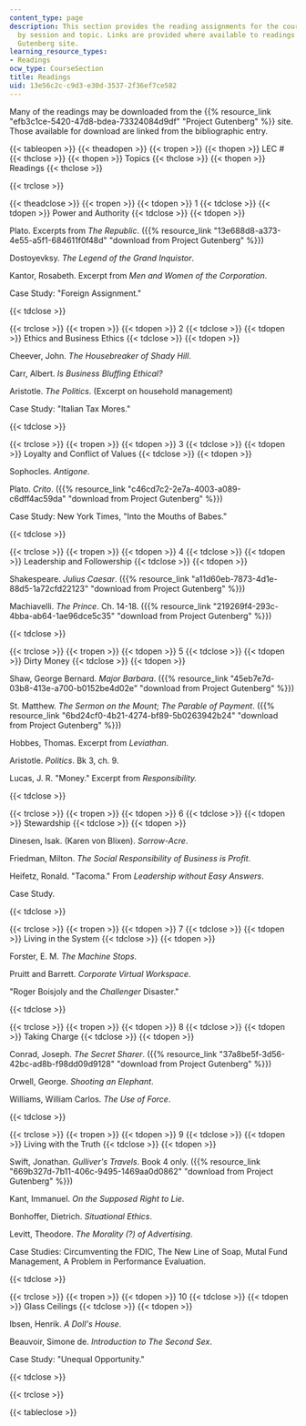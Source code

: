 ```yaml
---
content_type: page
description: This section provides the reading assignments for the course, organized
  by session and topic. Links are provided where available to readings on the Project
  Gutenberg site.
learning_resource_types:
- Readings
ocw_type: CourseSection
title: Readings
uid: 13e56c2c-c9d3-e30d-3537-2f36ef7ce582
---
```


Many of the readings may be downloaded from the {{% resource_link "efb3c1ce-5420-47d8-bdea-73324084d9df" "Project Gutenberg" %}} site. Those available for download are linked from the bibliographic entry.

{{< tableopen >}}
{{< theadopen >}}
{{< tropen >}}
{{< thopen >}}
LEC #
{{< thclose >}}
{{< thopen >}}
Topics
{{< thclose >}}
{{< thopen >}}
Readings
{{< thclose >}}

{{< trclose >}}

{{< theadclose >}}
{{< tropen >}}
{{< tdopen >}}
1
{{< tdclose >}}
{{< tdopen >}}
Power and Authority
{{< tdclose >}}
{{< tdopen >}}


Plato. Excerpts from _The Republic_. ({{% resource_link "13e688d8-a373-4e55-a5f1-684611f0f48d" "download from Project Gutenberg" %}})

Dostoyevksy. _The Legend of the Grand Inquistor_.

Kantor, Rosabeth. Excerpt from _Men and Women of the Corporation_.

Case Study: "Foreign Assignment."


{{< tdclose >}}

{{< trclose >}}
{{< tropen >}}
{{< tdopen >}}
2
{{< tdclose >}}
{{< tdopen >}}
Ethics and Business Ethics
{{< tdclose >}}
{{< tdopen >}}


Cheever, John. _The Housebreaker of Shady Hill_.

Carr, Albert. _Is Business Bluffing Ethical?_

Aristotle. _The Politics_. (Excerpt on household management)

Case Study: "Italian Tax Mores."


{{< tdclose >}}

{{< trclose >}}
{{< tropen >}}
{{< tdopen >}}
3
{{< tdclose >}}
{{< tdopen >}}
Loyalty and Conflict of Values
{{< tdclose >}}
{{< tdopen >}}


Sophocles. _Antigone_.

Plato. _Crito_. ({{% resource_link "c46cd7c2-2e7a-4003-a089-c6dff4ac59da" "download from Project Gutenberg" %}})

Case Study: New York Times, "Into the Mouths of Babes."


{{< tdclose >}}

{{< trclose >}}
{{< tropen >}}
{{< tdopen >}}
4
{{< tdclose >}}
{{< tdopen >}}
Leadership and Followership
{{< tdclose >}}
{{< tdopen >}}


Shakespeare. _Julius Caesar_. ({{% resource_link "a11d60eb-7873-4d1e-88d5-1a72cfd22123" "download from Project Gutenberg" %}})

Machiavelli. _The Prince_. Ch. 14-18. ({{% resource_link "219269f4-293c-4bba-ab64-1ae96dce5c35" "download from Project Gutenberg" %}})


{{< tdclose >}}

{{< trclose >}}
{{< tropen >}}
{{< tdopen >}}
5
{{< tdclose >}}
{{< tdopen >}}
Dirty Money
{{< tdclose >}}
{{< tdopen >}}


Shaw, George Bernard. _Major Barbara_. ({{% resource_link "45eb7e7d-03b8-413e-a700-b0152be4d02e" "download from Project Gutenberg" %}})

St. Matthew. _The Sermon on the Mount_; _The Parable of Payment_. ({{% resource_link "6bd24cf0-4b21-4274-bf89-5b0263942b24" "download from Project Gutenberg" %}})

Hobbes, Thomas. Excerpt from _Leviathan_.

Aristotle. _Politics_. Bk 3, ch. 9.

Lucas, J. R. "Money." Excerpt from _Responsibility._


{{< tdclose >}}

{{< trclose >}}
{{< tropen >}}
{{< tdopen >}}
6
{{< tdclose >}}
{{< tdopen >}}
Stewardship
{{< tdclose >}}
{{< tdopen >}}


Dinesen, Isak. (Karen von Blixen). _Sorrow-Acre_.

Friedman, Milton. _The Social Responsibility of Business is Profit_.

Heifetz, Ronald. "Tacoma." From _Leadership without Easy Answers_.

Case Study.


{{< tdclose >}}

{{< trclose >}}
{{< tropen >}}
{{< tdopen >}}
7
{{< tdclose >}}
{{< tdopen >}}
Living in the System
{{< tdclose >}}
{{< tdopen >}}


Forster, E. M. _The Machine Stops_.

Pruitt and Barrett. _Corporate Virtual Workspace_.

"Roger Boisjoly and the _Challenger_ Disaster."


{{< tdclose >}}

{{< trclose >}}
{{< tropen >}}
{{< tdopen >}}
8
{{< tdclose >}}
{{< tdopen >}}
Taking Charge
{{< tdclose >}}
{{< tdopen >}}


Conrad, Joseph. _The Secret Sharer_. ({{% resource_link "37a8be5f-3d56-42bc-ad8b-f98dd09d9128" "download from Project Gutenberg" %}})

Orwell, George. _Shooting an Elephant_.

Williams, William Carlos. _The Use of Force_.


{{< tdclose >}}

{{< trclose >}}
{{< tropen >}}
{{< tdopen >}}
9
{{< tdclose >}}
{{< tdopen >}}
Living with the Truth
{{< tdclose >}}
{{< tdopen >}}


Swift, Jonathan. _Gulliver's Travels_. Book 4 only. ({{% resource_link "669b327d-7b11-406c-9495-1469aa0d0862" "download from Project Gutenberg" %}})

Kant, Immanuel. _On the Supposed Right to Lie_.

Bonhoffer, Dietrich. _Situational Ethics_.

Levitt, Theodore. _The Morality (?) of Advertising_.

Case Studies: Circumventing the FDIC, The New Line of Soap, Mutal Fund Management, A Problem in Performance Evaluation.


{{< tdclose >}}

{{< trclose >}}
{{< tropen >}}
{{< tdopen >}}
10
{{< tdclose >}}
{{< tdopen >}}
Glass Ceilings
{{< tdclose >}}
{{< tdopen >}}


Ibsen, Henrik. _A Doll's House_.

Beauvoir, Simone de. _Introduction to The Second Sex_.

Case Study: "Unequal Opportunity."


{{< tdclose >}}

{{< trclose >}}

{{< tableclose >}}